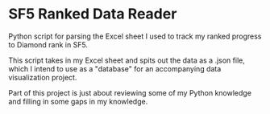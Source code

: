 # SF5 Ranked Data Reader
Python script for parsing the Excel sheet I used to track my ranked progress to Diamond rank in SF5.

This script takes in my Excel sheet and spits out the data as a .json file, which I intend to use as a "database"
for an accompanying data visualization project.

Part of this project is just about reviewing some of my Python knowledge and filling in some gaps in my knowledge.